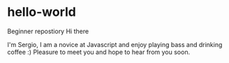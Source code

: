 # hello-world
Beginner repostiory
Hi there

I'm Sergio, I am a novice at Javascript and enjoy playing bass and drinking coffee :)
Pleasure to meet you and hope to hear from you soon.
